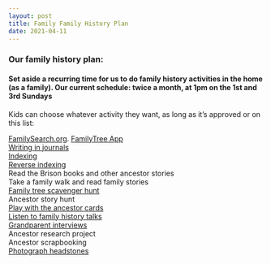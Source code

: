 ```yaml
---
layout: post
title: Family Family History Plan
date: 2021-04-11
---
```


### Our family history plan:

#### Set aside a recurring time for us to do family history activities in the home (as a family). Our current schedule: twice a month, at 1pm on the 1st and 3rd Sundays

Kids can choose whatever activity they want, as long as it’s approved or on this list:


[FamilySearch.org](https://www.familysearch.org/en/). 
[FamilyTree App](https://www.familysearch.org/blog/en/mobile/)  
[Writing in journals](https://docs.google.com/)  
[Indexing](https://www.familysearch.org/indexing/my-indexing)  
[Reverse indexing](https://familytech.byu.edu/apps/reverse-indexing.html)  
Read the Brison books and other ancestor stories  
Take a family walk and read family stories  
[Family tree scavenger hunt](https://www.hollybraun.com/2021/4/11/family-history-scavenger-hunt.html)  
Ancestor story hunt  
[Play with the ancestor cards](https://www.hollybraun.com/2020/08/01/ancestor-card-tutorial.html)  
[Listen to family history talks](https://www.churchofjesuschrist.org/study/general-conference/topics/family-history?lang=eng)  
[Grandparent interviews](https://www.google.com/search?client=firefox-b-1-d&q=grandparent+interivew+question)  
Ancestor research project  
Ancestor scrapbooking  
[Photograph headstones](https://billiongraves.com)  
